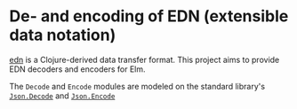 # De- and encoding of EDN (extensible data notation)

[edn](https://github.com/edn-format/edn) is a Clojure-derived
data transfer format. This project aims to provide EDN decoders
and encoders for Elm.

The `Decode` and `Encode` modules are modeled on the standard
library's [`Json.Decode`][1] and [`Json.Encode`][2]


[1]: http://package.elm-lang.org/packages/elm-lang/core/latest/Json-Decode
[2]: http://package.elm-lang.org/packages/elm-lang/core/latest/Json-Encode

